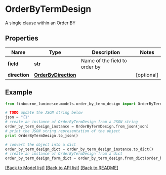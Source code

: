 # OrderByTermDesign

A single clause within an Order BY

## Properties
Name | Type | Description | Notes
------------ | ------------- | ------------- | -------------
**field** | **str** | Name of the field to order by | 
**direction** | [**OrderByDirection**](OrderByDirection.md) |  | [optional] 

## Example

```python
from finbourne_luminesce.models.order_by_term_design import OrderByTermDesign

# TODO update the JSON string below
json = "{}"
# create an instance of OrderByTermDesign from a JSON string
order_by_term_design_instance = OrderByTermDesign.from_json(json)
# print the JSON string representation of the object
print OrderByTermDesign.to_json()

# convert the object into a dict
order_by_term_design_dict = order_by_term_design_instance.to_dict()
# create an instance of OrderByTermDesign from a dict
order_by_term_design_form_dict = order_by_term_design.from_dict(order_by_term_design_dict)
```
[[Back to Model list]](../README.md#documentation-for-models) [[Back to API list]](../README.md#documentation-for-api-endpoints) [[Back to README]](../README.md)


